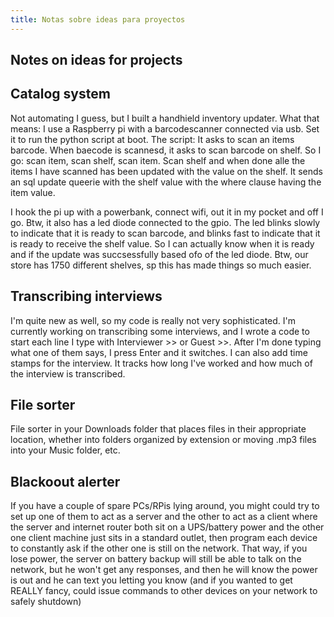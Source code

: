```yaml
---
title: Notas sobre ideas para proyectos
---
```


## Notes on ideas for projects

## Catalog system

Not automating I guess, but I built a handhield inventory updater. What
that means: I use a Raspberry pi with a barcodescanner connected via
usb. Set it to run the python script at boot.  The script: It asks to
scan an items barcode. When baecode is scannesd, it asks to scan barcode
on shelf. So I go: scan item, scan shelf, scan item. Scan shelf and when
done alle the items I have scanned has been updated with the value on
the shelf. It sends an sql update queerie with the shelf value with the
where clause having the item value.

I hook the pi up with a powerbank, connect wifi, out it in my pocket and
off I go. Btw, it also has a led diode connected to the gpio. The led
blinks slowly to indicate that it is ready to scan barcode, and blinks
fast to indicate that it is ready to receive the shelf value. So I can
actually know when it is ready and if the update was succsessfully based
ofo of the led diode. Btw, our store has 1750 different shelves, sp this
has made things so much easier.

## Transcribing interviews

I'm quite new as well, so my code is really not very sophisticated. I'm
currently working on transcribing some interviews, and I wrote a code to
start each line I type with Interviewer >> or Guest >>. After I'm done
typing what one of them says, I press Enter and it switches. I can also
add time stamps for the interview. It tracks how long I've worked and
how much of the interview is transcribed.

## File sorter

File sorter in your Downloads folder that places files in their
appropriate location, whether into folders organized by extension or
moving .mp3 files into your Music folder, etc.

## Blackoout alerter

If you have a couple of spare PCs/RPis lying around, you might could try
to set up one of them to act as a server and the other to act as a
client where the server and internet router both sit on a UPS/battery
power and the other one client machine just sits in a standard outlet,
then program each device to constantly ask if the other one is still on
the network. That way, if you lose power, the server on battery backup
will still be able to talk on the network, but he won't get any
responses, and then he will know the power is out and he can text you
letting you know (and if you wanted to get REALLY fancy, could issue
commands to other devices on your network to safely shutdown)

